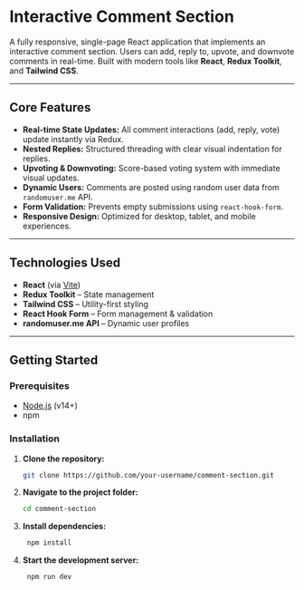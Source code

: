# Interactive Comment Section

A fully responsive, single-page React application that implements an interactive comment section. Users can add, reply to, upvote, and downvote comments in real-time. Built with modern tools like **React**, **Redux Toolkit**, and **Tailwind CSS**.

---

## Core Features

- **Real-time State Updates:** All comment interactions (add, reply, vote) update instantly via Redux.
- **Nested Replies:** Structured threading with clear visual indentation for replies.
- **Upvoting & Downvoting:** Score-based voting system with immediate visual updates.
- **Dynamic Users:** Comments are posted using random user data from `randomuser.me` API.
- **Form Validation:** Prevents empty submissions using `react-hook-form`.
- **Responsive Design:** Optimized for desktop, tablet, and mobile experiences.

---

## Technologies Used

- **React** (via [Vite](https://vitejs.dev/))
- **Redux Toolkit** – State management
- **Tailwind CSS** – Utility-first styling
- **React Hook Form** – Form management & validation
- **randomuser.me API** – Dynamic user profiles

---

## Getting Started

### Prerequisites

- [Node.js](https://nodejs.org/) (v14+)
- npm

### Installation

1. **Clone the repository:**

   ```bash
   git clone https://github.com/your-username/comment-section.git

2. **Navigate to the project folder:**

   ```bash
   cd comment-section

3. **Install dependencies:**

   ```bash
    npm install

4. **Start the development server:**

   ```bash
    npm run dev

